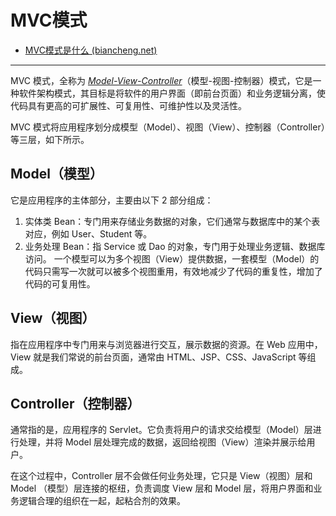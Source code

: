 # MVC模式

- [MVC模式是什么 (biancheng.net)](http://c.biancheng.net/spring_mvc/9666.html)

---

MVC 模式，全称为 *<u>Model-View-Controller</u>*（模型-视图-控制器）模式，它是一种软件架构模式，其目标是将软件的用户界面（即前台页面）和业务逻辑分离，使代码具有更高的可扩展性、可复用性、可维护性以及灵活性。

MVC 模式将应用程序划分成模型（Model）、视图（View）、控制器（Controller）等三层，如下所示。

## Model（模型）

它是应用程序的主体部分，主要由以下 2 部分组成：

1. 实体类 Bean：专门用来存储业务数据的对象，它们通常与数据库中的某个表对应，例如 User、Student 等。
2. 业务处理 Bean：指 Service 或 Dao 的对象，专门用于处理业务逻辑、数据库访问。
一个模型可以为多个视图（View）提供数据，一套模型（Model）的代码只需写一次就可以被多个视图重用，有效地减少了代码的重复性，增加了代码的可复用性。

## View（视图）

指在应用程序中专门用来与浏览器进行交互，展示数据的资源。在 Web 应用中，View 就是我们常说的前台页面，通常由 HTML、JSP、CSS、JavaScript 等组成。

## Controller（控制器）

通常指的是，应用程序的 Servlet。它负责将用户的请求交给模型（Model）层进行处理，并将 Model 层处理完成的数据，返回给视图（View）渲染并展示给用户。

在这个过程中，Controller 层不会做任何业务处理，它只是 View（视图）层和 Model （模型）层连接的枢纽，负责调度 View 层和 Model 层，将用户界面和业务逻辑合理的组织在一起，起粘合剂的效果。
